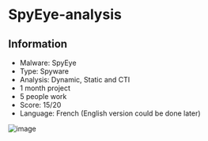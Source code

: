 # SpyEye-analysis

## Information
- Malware: SpyEye
- Type: Spyware
- Analysis: Dynamic, Static and CTI
- 1 month project
- 5 people work
- Score: 15/20
- Language: French (English version could be done later)

![image](https://github.com/user-attachments/assets/876d2bac-7628-4262-a65a-49cd0bb0620a)
